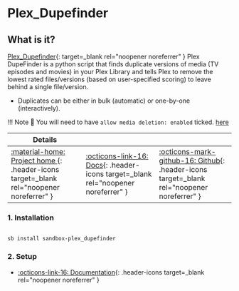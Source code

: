 # Plex_Dupefinder

## What is it?

[Plex_Dupefinder](https://github.com/l3uddz/plex_dupefinder#readme/){: target=_blank rel="noopener noreferrer" } Plex DupeFinder is a python script that finds duplicate versions of media (TV episodes and movies) in your Plex Library and tells Plex to remove the lowest rated files/versions (based on user-specified scoring) to leave behind a single file/version.

- Duplicates can be either in bulk (automatic) or one-by-one (interactively).

!!! Note
      📢 You will need to have `allow media deletion: enabled` ticked. [here](https://github.com/l3uddz/plex_dupefinder#plex)

| Details     |             |             |
|-------------|-------------|-------------|
| [:material-home: Project home ](https://github.com/l3uddz/plex_dupefinder#introduction/){: .header-icons target=_blank rel="noopener noreferrer" } | [:octicons-link-16: Docs](https://github.com/l3uddz/plex_dupefinder#configuration/){: .header-icons target=_blank rel="noopener noreferrer" } | [:octicons-mark-github-16: Github](https://github.com/l3uddz/plex_dupefinder/){: .header-icons target=_blank rel="noopener noreferrer" }|

### 1. Installation

``` shell

sb install sandbox-plex_dupefinder

```

### 2. Setup

- [:octicons-link-16: Documentation](https://github.com/l3uddz/plex_dupefinder#configuration/){: .header-icons target=_blank rel="noopener noreferrer" }
